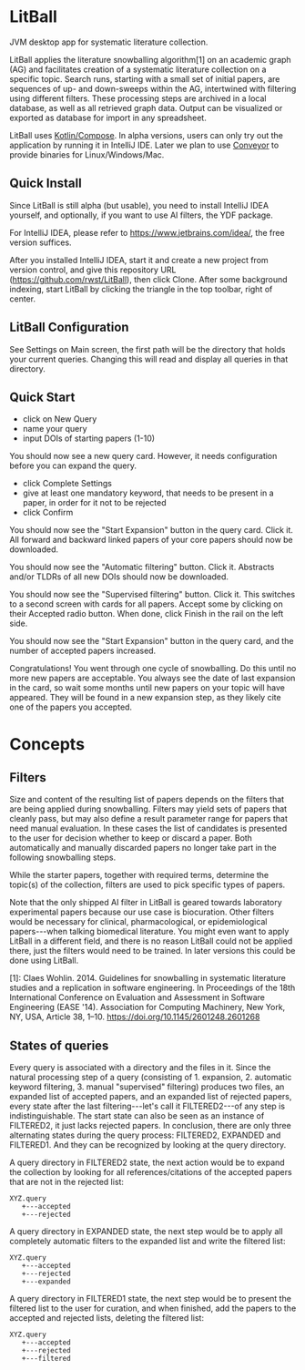 # LitBall
JVM desktop app for systematic literature collection.

LitBall applies the literature snowballing algorithm[1] on an academic graph (AG) and facilitates creation of a systematic literature collection on a specific topic. Search runs, starting with a small set of initial papers, are sequences of up- and down-sweeps within the AG, intertwined with filtering using different filters. These processing steps are archived in a local database, as well as all retrieved graph data. Output can be visualized or exported as database for import in any spreadsheet.

LitBall uses [Kotlin/Compose](https://www.jetbrains.com/lp/compose-mpp/). In alpha versions, users can only try out the application by running it in IntelliJ IDE. Later we plan to use [Conveyor](https://www.hydraulic.software/index.html) to provide binaries for Linux/Windows/Mac.

## Quick Install
Since LitBall is still alpha (but usable), you need to install IntelliJ IDEA yourself, and optionally, if you want to use AI filters, the YDF package.

For IntelliJ IDEA, please refer to https://www.jetbrains.com/idea/, the free version suffices.

After you installed IntelliJ IDEA, start it and create a new project from version control, and give this repository URL (https://github.com/rwst/LitBall), then click Clone. After some background indexing, start LitBall by clicking the triangle in the top toolbar, right of center.

## LitBall Configuration
See Settings on Main screen, the first path will be the directory that holds your current queries. Changing this will read and display all queries in that directory.

## Quick Start
 - click on New Query
 - name your query
 - input DOIs of starting papers (1-10)

You should now see a new query card. However, it needs configuration before you can expand the query.
- click Complete Settings
- give at least one mandatory keyword, that needs to be present in a paper, in order for it not to be rejected
- click Confirm

You should now see the "Start Expansion" button in the query card. Click it. All forward and backward linked papers of your core papers should now be downloaded.

You should now see the "Automatic filtering" button. Click it. Abstracts and/or TLDRs of all new DOIs should now be downloaded.

You should now see the "Supervised filtering" button. Click it. This switches to a second screen with cards for all papers. Accept some by clicking on their Accepted radio button. When done, click Finish in the rail on the left side.

You should now see the "Start Expansion" button in the query card, and the number of accepted papers increased.

Congratulations! You went through one cycle of snowballing. Do this until no more new papers are acceptable. You always see the date of last expansion in the card, so wait some months until new papers on your topic will have appeared. They will be found in a new expansion step, as they likely cite one of the papers you accepted.

# Concepts
## Filters
Size and content of the resulting list of papers depends on the filters that are being applied during snowballing. Filters may yield sets of papers that cleanly pass, but may also define a result parameter range for papers that need manual evaluation. In these cases the list of candidates is presented to the user for decision whether to keep or discard a paper. Both automatically and manually discarded papers no longer take part in the following snowballing steps.

While the starter papers, together with required terms, determine the topic(s) of the collection, filters are used to pick specific types of papers. 

Note that the only shipped AI filter in LitBall is geared towards laboratory experimental papers because our use case is biocuration. Other filters would be necessary for clinical, pharmacological, or epidemiological papers---when talking biomedical literature. You might even want to apply LitBall in a different field, and there is no reason LitBall could not be applied there, just the filters would need to be trained. In later versions this could be done using LitBall.


[1]: Claes Wohlin. 2014. Guidelines for snowballing in systematic literature studies and a replication in software engineering. In Proceedings of the 18th International Conference on Evaluation and Assessment in Software Engineering (EASE '14). Association for Computing Machinery, New York, NY, USA, Article 38, 1–10. <https://doi.org/10.1145/2601248.2601268> 

## States of queries

Every query is associated with a directory and the files in it. Since the natural processing step of a query (consisting of 1. expansion, 2. automatic keyword filtering, 3. manual "supervised" filtering) produces two files, an expanded list of accepted papers, and an expanded list of rejected papers, every state after the last filtering---let's call it FILTERED2---of any step is indistinguishable. The start state can also be seen as an instance of FILTERED2, it just lacks rejected papers. In conclusion, there are only three alternating states during the query process: FILTERED2, EXPANDED and FILTERED1. And they can be recognized by looking at the query directory.

A query directory in FILTERED2 state, the next action would be to expand the collection by looking for all references/citations of the accepted papers that are not in the rejected list:
```
XYZ.query
   +---accepted
   +---rejected
```
A query directory in EXPANDED state, the next step would be to apply all completely automatic filters to the expanded list and write the filtered list:
```
XYZ.query
   +---accepted
   +---rejected
   +---expanded
```
A query directory in FILTERED1 state, the next step would be to present the filtered list to the user for curation, and when finished, add the papers to the accepted and rejected lists, deleting the filtered list:
```
XYZ.query
   +---accepted
   +---rejected
   +---filtered
```
